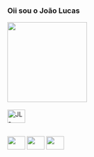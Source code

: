### Oii sou o João Lucas
<div>
  <a href="https://github.com/JLucas09">
  <img height="180em" src="https://github-readme-stats.vercel.app/api?username=JLucas09&show_icons=true&theme=radical&include_all_commits=true&count_private=true"/>
    <!--
  <img height="180em" src="https://github-readme-stats.vercel.app/api/top-langs/?username=JLucas09&layout=compact&langs_count=7&theme=dracula"/>
-->
</div>
<div style="display: inline_block"><br>
  <img align="center" alt="JL-HTML" height="30" width="40" src="https://cdn.jsdelivr.net/npm/simple-icons@3.0.1/icons/html5.svg">
</div>

  ##
  
<div>

  <a href="https://instagram.com/jl.satan" target="_blank"><img height="30" width="40" src="https://cdn.jsdelivr.net/npm/simple-icons@3.0.1/icons/instagram.svg" target="_blank"></a>
  <a href="https://www.linkedin.com/in/joão-lucas-a460b421b" target="_blank"><img height="30" width="40" src="https://cdn.jsdelivr.net/npm/simple-icons@3.0.1/icons/linkedin.svg" target="_blank"></a>
<a href = "mailto:lucas174.gamer@gmail.com"><img height="30" width="40" src="https://cdn.jsdelivr.net/npm/simple-icons@3.0.1/icons/gmail.svg" target="_blank"></a>
</div>
